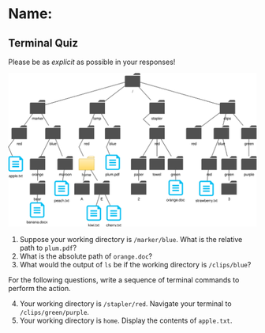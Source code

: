 # Name:
## Terminal Quiz
Please be as *explicit* as possible in your responses!

![](directories.svg)

1. Suppose your working directory is `/marker/blue`. What is the relative path to `plum.pdf`?
1. What is the absolute path of `orange.doc`?
3. What would the output of `ls` be if the working directory is `/clips/blue`?

For the following questions, write a sequence of terminal commands to perform the action.

4. Your working directory is `/stapler/red`. Navigate your terminal to `/clips/green/purple`.
5. Your working directory is `home`. Display the contents of `apple.txt`.

